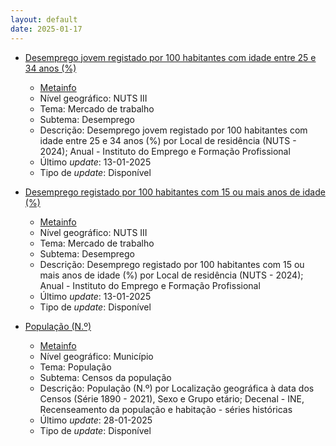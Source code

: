 ```yaml
---
layout: default
date: 2025-01-17
---
```

* [Desemprego jovem registado por 100 habitantes com idade entre 25 e 34 anos (%)](https://www.ine.pt/xportal/xmain?xpid=INE&xpgid=ine_indicadores&indOcorrCod=0014165&contexto=bd&selTab=tab2)
  * [Metainfo](https://www.ine.pt/bddXplorer/htdocs/minfo.jsp?var_cd=0014165&lingua=PT)
  * Nível geográfico: NUTS III
  * Tema: Mercado de trabalho
  * Subtema: Desemprego
  * Descrição: Desemprego jovem registado por 100 habitantes com idade entre 25 e 34 anos (%) por Local de residência (NUTS - 2024); Anual - Instituto do Emprego e Formação Profissional
  * Último _update_: 13-01-2025
  * Tipo de _update_: Disponível

* [Desemprego registado por 100 habitantes com 15 ou mais anos de idade (%)](https://www.ine.pt/xportal/xmain?xpid=INE&xpgid=ine_indicadores&indOcorrCod=0014166&contexto=bd&selTab=tab2)
  * [Metainfo](https://www.ine.pt/bddXplorer/htdocs/minfo.jsp?var_cd=0014166&lingua=PT)
  * Nível geográfico: NUTS III
  * Tema: Mercado de trabalho
  * Subtema: Desemprego
  * Descrição: Desemprego registado por 100 habitantes com 15 ou mais anos de idade (%) por Local de residência (NUTS - 2024); Anual - Instituto do Emprego e Formação Profissional
  * Último _update_: 13-01-2025
  * Tipo de _update_: Disponível

* [População (N.º)](https://www.ine.pt/xportal/xmain?xpid=INE&xpgid=ine_indicadores&indOcorrCod=0014164&contexto=bd&selTab=tab2)
  * [Metainfo](https://www.ine.pt/bddXplorer/htdocs/minfo.jsp?var_cd=0014164&lingua=PT)
  * Nível geográfico: Município
  * Tema: População
  * Subtema: Censos da população
  * Descrição: População (N.º) por Localização geográfica à data dos Censos (Série 1890 - 2021), Sexo e Grupo etário; Decenal - INE, Recenseamento da população e habitação - séries históricas
  * Último _update_: 28-01-2025
  * Tipo de _update_: Disponível

